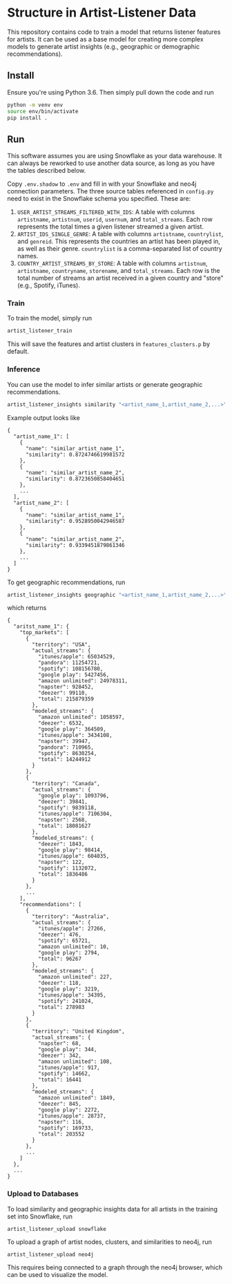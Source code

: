 # Structure in Artist-Listener Data

This repository contains code to train a model that returns listener
features for artists. It can be used as a base model for creating more
complex models to generate artist insights (e.g., geographic or demographic
recommendations).

## Install

Ensure you're using Python 3.6. Then simply pull down the code and run

```bash
python -m venv env
source env/bin/activate
pip install .
```

## Run

This software assumes you are using Snowflake as your data warehouse. It can always be reworked to use another data source, as long as you have the tables described below.

Copy `.env.shadow` to `.env` and fill in with your Snowflake and neo4j
connection parameters. The three source tables referenced in `config.py` need to
exist in the Snowflake schema you specified. These are:

1. `USER_ARTIST_STREAMS_FILTERED_WITH_IDS`: A table with columns `artistname`, `artistnum`, `userid`, `usernum`, and `total_streams`. Each row represents the total times a given listener streamed a given artist.
2. `ARTIST_IDS_SINGLE_GENRE`: A table with columns `artistname`, `countrylist`, and `genreid`. This represents the countries an artist has been played in, as well as their genre. `countrylist` is a comma-separated list of country names.
3. `COUNTRY_ARTIST_STREAMS_BY_STORE`: A table with columns `artistnum`, `artistname`, `countryname`, `storename`, and `total_streams`. Each row is the total number of streams an artist received in a given country and "store" (e.g., Spotify, iTunes).

### Train

To train the model, simply run

```bash
artist_listener_train
```

This will save the features and artist clusters in `features_clusters.p`
by default.

### Inference

You can use the model to infer similar artists or generate geographic
recommendations.

```bash
artist_listener_insights similarity "<artist_name_1,artist_name_2,...>"
```

Example output looks like

```
{
  "artist_name_1": [
    {
      "name": "similar_artist_name_1",
      "similarity": 0.8724746619981572
    },
    {
      "name": "similar_artist_name_2",
      "similarity": 0.8723650858404651
    },
    ...
  ],
  "artist_name_2": [
    {
      "name": "similar_artist_name_1",
      "similarity": 0.9528950042946587
    },
    {
      "name": "similar_artist_name_2",
      "similarity": 0.9339451879861346
    },
    ...
  ]
}
```

To get geographic recommendations, run

```bash
artist_listener_insights geographic "<artist_name_1,artist_name_2,...>"
```

which returns

```
{
  "aritst_name_1": {
    "top_markets": [
      {
        "territory": "USA",
        "actual_streams": {
          "itunes/apple": 65034529,
          "pandora": 11254721,
          "spotify": 108156780,
          "google play": 5427456,
          "amazon unlimited": 24978311,
          "napster": 928452,
          "deezer": 99110,
          "total": 215879359
        },
        "modeled_streams": {
          "amazon unlimited": 1058597,
          "deezer": 6532,
          "google play": 364509,
          "itunes/apple": 3434108,
          "napster": 39947,
          "pandora": 710965,
          "spotify": 8630254,
          "total": 14244912
        }
      },
      {
        "territory": "Canada",
        "actual_streams": {
          "google play": 1093796,
          "deezer": 39841,
          "spotify": 9839118,
          "itunes/apple": 7106304,
          "napster": 2568,
          "total": 18081627
        },
        "modeled_streams": {
          "deezer": 1843,
          "google play": 98414,
          "itunes/apple": 604035,
          "napster": 122,
          "spotify": 1132072,
          "total": 1836486
        }
      },
      ...
    ],
    "recommendations": [
      {
        "territory": "Australia",
        "actual_streams": {
          "itunes/apple": 27266,
          "deezer": 476,
          "spotify": 65721,
          "amazon unlimited": 10,
          "google play": 2794,
          "total": 96267
        },
        "modeled_streams": {
          "amazon unlimited": 227,
          "deezer": 118,
          "google play": 3219,
          "itunes/apple": 34395,
          "spotify": 241024,
          "total": 278983
        }
      },
      {
        "territory": "United Kingdom",
        "actual_streams": {
          "napster": 68,
          "google play": 344,
          "deezer": 342,
          "amazon unlimited": 108,
          "itunes/apple": 917,
          "spotify": 14662,
          "total": 16441
        },
        "modeled_streams": {
          "amazon unlimited": 1849,
          "deezer": 845,
          "google play": 2272,
          "itunes/apple": 28737,
          "napster": 116,
          "spotify": 169733,
          "total": 203552
        }
      },
      ...
    ]
  },
  ...
}
```

### Upload to Databases

To load similarity and geographic insights data for all artists
in the training set into Snowflake, run

```
artist_listener_upload snowflake
```

To upload a graph of artist nodes, clusters, and similarities to neo4j, run

```
artist_listener_upload neo4j
```

This requires being connected to a graph through the neo4j browser, which
can be used to visualize the model.

